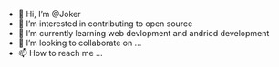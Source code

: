 - 👋 Hi, I’m @Joker
- 👀 I’m interested in contributing to open source
- 🌱 I’m currently learning web devlopment and andriod development
- 💞️ I’m looking to collaborate on ...
- 📫 How to reach me ...

<!---
NaitikPatelgsoc/NaitikPatelgsoc is a ✨ special ✨ repository because its `README.md` (this file) appears on your GitHub profile.
You can click the Preview link to take a look at your changes.
--->
